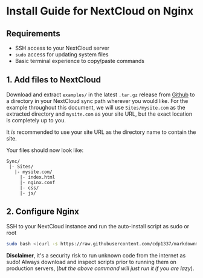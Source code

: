 # Install Guide for NextCloud on Nginx

## Requirements

* SSH access to your NextCloud server
* `sudo` access for updating system files
* Basic terminal experience to copy/paste commands

## 1. Add files to NextCloud

Download and extract `examples/` in the latest `.tar.gz` release from 
[Github](https://github.com/cdp1337/markdownmaster/releases) to a directory
in your NextCloud sync path wherever you would like. 
For the example throughout this document, we will use `Sites/mysite.com` 
as the extracted directory and `mysite.com` as your site URL, 
but the exact location is completely up to you.

It _is_ recommended to use your site URL as the directory name to contain the site.

Your files should now look like:

```
Sync/
 |- Sites/
   |- mysite.com/
     |- index.html
     |- nginx.conf
     |- css/
     |- js/
```

## 2. Configure Nginx

SSH to your NextCloud instance and run the auto-install script as sudo or root

```bash
sudo bash <(curl -s https://raw.githubusercontent.com/cdp1337/markdownmaster/main/scripts/install.nextcloud-nginx.sh)
```

**Disclaimer**, it's a security risk to run unknown code from the internet as sudo!
Always download and inspect scripts prior to running them on production servers,
(_but the above command will just run it if you are lazy_).